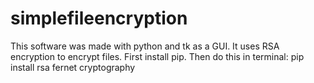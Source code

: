 # simplefileencryption
This software was made with python and tk as a GUI. It uses RSA encryption to encrypt files.
First install pip. Then do this in terminal:
pip install rsa fernet cryptography
